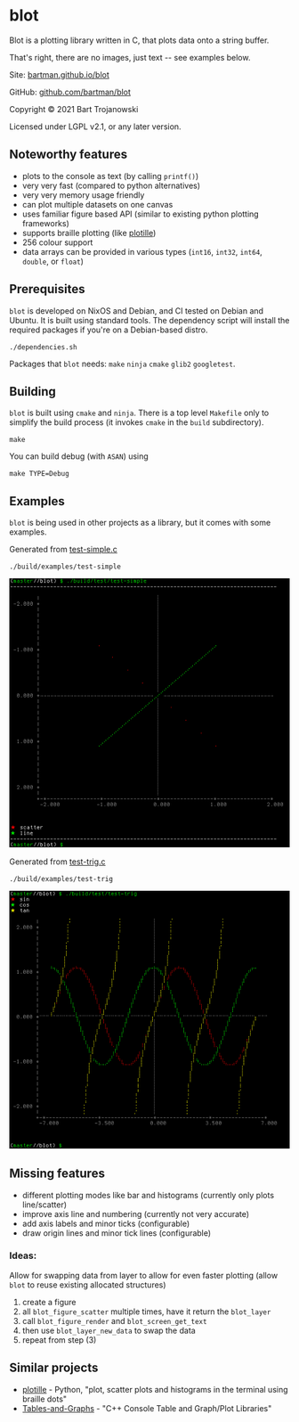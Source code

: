 # blot

Blot is a plotting library written in C, that plots data onto a string buffer.

That's right, there are no images, just text -- see examples below.

Site: [bartman.github.io/blot](https://bartman.github.io/blot/)

GitHub: [github.com/bartman/blot](https://github.com/bartman/blot/)

Copyright © 2021 Bart Trojanowski

Licensed under LGPL v2.1, or any later version.


## Noteworthy features

  * plots to the console as text (by calling `printf()`)
  * very very fast (compared to python alternatives)
  * very very memory usage friendly
  * can plot multiple datasets on one canvas
  * uses familiar figure based API (similar to existing python plotting frameworks)
  * supports braille plotting (like [plotille](https://github.com/tammoippen/plotille))
  * 256 colour support
  * data arrays can be provided in various types (`int16`, `int32`, `int64`, `double`, or `float`)

## Prerequisites

`blot` is developed on NixOS and Debian, and CI tested on Debian and Ubuntu.
It is built using standard tools. The dependency script will install the
required packages if you're on a Debian-based distro.

    ./dependencies.sh

Packages that `blot` needs: `make` `ninja` `cmake` `glib2` `googletest`.

## Building

`blot` is built using `cmake` and `ninja`.  There is a top level `Makefile` only to
simplify the build process (it invokes `cmake` in the `build` subdirectory).

    make

You can build debug (with `ASAN`) using

    make TYPE=Debug

## Examples

`blot` is being used in other projects as a library, but it comes with some
examples.

Generated from [test-simple.c](examples/test-simple.c)

    ./build/examples/test-simple

![simple example](images/simple.png)

Generated from [test-trig.c](examples/test-trig.c)

    ./build/examples/test-trig

![trig example](images/trig.png)

## Missing features

  * different plotting modes like bar and histograms (currently only plots line/scatter)
  * improve axis line and numbering (currently not very accurate)
  * add axis labels and minor ticks (configurable)
  * draw origin lines and minor tick lines (configurable)

### Ideas:

Allow for swapping data from layer to allow for even faster plotting (allow `blot` to reuse existing allocated structures)
  1. create a figure
  2. all `blot_figure_scatter` multiple times, have it return the `blot_layer`
  3. call `blot_figure_render` and `blot_screen_get_text`
  4. then use `blot_layer_new_data` to swap the data
  5. repeat from step (3)

## Similar projects

  * [plotille](https://github.com/tammoippen/plotille) - Python, "plot, scatter plots and histograms in the terminal using braille dots"
  * [Tables-and-Graphs](https://github.com/tdulcet/Tables-and-Graphs) - "C++ Console Table and Graph/Plot Libraries"

